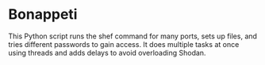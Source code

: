 # Bonappeti
This Python script runs the shef command for many ports, sets up files, and tries different passwords to gain access. 
It does multiple tasks at once using threads and adds delays to avoid overloading Shodan.

